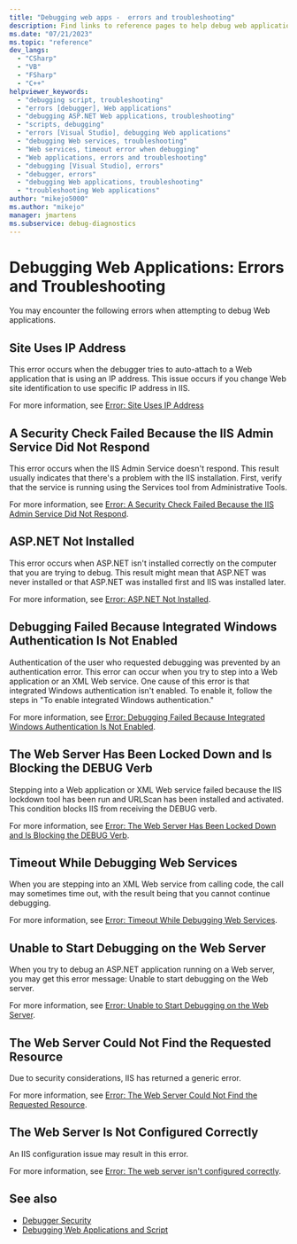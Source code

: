 ```yaml
---
title: "Debugging web apps -  errors and troubleshooting"
description: Find links to reference pages to help debug web applications, such as a troubleshooting page and pages that describe each error that you may encounter.
ms.date: "07/21/2023"
ms.topic: "reference"
dev_langs:
  - "CSharp"
  - "VB"
  - "FSharp"
  - "C++"
helpviewer_keywords:
  - "debugging script, troubleshooting"
  - "errors [debugger], Web applications"
  - "debugging ASP.NET Web applications, troubleshooting"
  - "scripts, debugging"
  - "errors [Visual Studio], debugging Web applications"
  - "debugging Web services, troubleshooting"
  - "Web services, timeout error when debugging"
  - "Web applications, errors and troubleshooting"
  - "debugging [Visual Studio], errors"
  - "debugger, errors"
  - "debugging Web applications, troubleshooting"
  - "troubleshooting Web applications"
author: "mikejo5000"
ms.author: "mikejo"
manager: jmartens
ms.subservice: debug-diagnostics
---
```

# Debugging Web Applications: Errors and Troubleshooting

You may encounter the following errors when attempting to debug Web applications.

## Site Uses IP Address

This error occurs when the debugger tries to auto-attach to a Web application that is using an IP address. This issue occurs if you change Web site identification to use specific IP address in IIS.

For more information, see [Error: Site Uses IP Address](/previous-versions/visualstudio/visual-studio-2017/debugger/error-site-uses-ip-address)

## A Security Check Failed Because the IIS Admin Service Did Not Respond

This error occurs when the IIS Admin Service doesn't respond. This result usually indicates that there's a problem with the IIS installation. First, verify that the service is running using the Services tool from Administrative Tools.

For more information, see [Error: A Security Check Failed Because the IIS Admin Service Did Not Respond](/previous-versions/visualstudio/visual-studio-2017/debugger/error-a-security-check-failed-because-the-iis-admin-service-did-not-respond).

## ASP.NET Not Installed

This error occurs when ASP.NET isn't installed correctly on the computer that you are trying to debug. This result might mean that ASP.NET was never installed or that ASP.NET was installed first and IIS was installed later.

For more information, see [Error: ASP.NET Not Installed](../debugger/error-aspnet-not-installed.md).

## Debugging Failed Because Integrated Windows Authentication Is Not Enabled

Authentication of the user who requested debugging was prevented by an authentication error. This error can occur when you try to step into a Web application or an XML Web service. One cause of this error is that integrated Windows authentication isn't enabled. To enable it, follow the steps in "To enable integrated Windows authentication."

For more information, see [Error: Debugging Failed Because Integrated Windows Authentication Is Not Enabled](../debugger/error-debugging-failed-because-integrated-windows-authentication-is-not-enabled.md).

## The Web Server Has Been Locked Down and Is Blocking the DEBUG Verb

Stepping into a Web application or XML Web service failed because the IIS lockdown tool has been run and URLScan has been installed and activated. This condition blocks IIS from receiving the DEBUG verb.

For more information, see [Error: The Web Server Has Been Locked Down and Is Blocking the DEBUG Verb](/previous-versions/visualstudio/visual-studio-2017/debugger/error-the-web-server-has-been-locked-down-and-is-blocking-the-debug-verb).

## Timeout While Debugging Web Services

When you are stepping into an XML Web service from calling code, the call may sometimes time out, with the result being that you cannot continue debugging.

For more information, see [Error: Timeout While Debugging Web Services](../debugger/error-timeout-while-debugging-web-services.md).

## Unable to Start Debugging on the Web Server

When you try to debug an ASP.NET application running on a Web server, you may get this error message: Unable to start debugging on the Web server.

For more information, see [Error: Unable to Start Debugging on the Web Server](../debugger/error-unable-to-start-debugging-on-the-web-server.md).

## The Web Server Could Not Find the Requested Resource

Due to security considerations, IIS has returned a generic error.

For more information, see [Error: The Web Server Could Not Find the Requested Resource](../debugger/error-the-web-server-could-not-find-the-requested-resource.md).

## The Web Server Is Not Configured Correctly

An IIS configuration issue may result in this error.

For more information, see [Error: The web server isn't configured correctly](../debugger/error-the-web-server-is-not-configured-correctly.md).

## See also

- [Debugger Security](../debugger/debugger-security.md)
- [Debugging Web Applications and Script](how-to-enable-debugging-for-aspnet-applications.md)